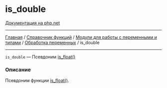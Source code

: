 # is_double

[Документация на php.net](https://www.php.net/manual/ru/function.is-double.php)

---

[Главная](../../../../../README.md) / [Справочник функций](../../../../funcref.md) /
[Модули для работы с переменными и типами](../../../vartype.md) /
[Обработка переменных](../../var.md) / is_double

---

`is_double` — Псевдоним [is_float()](./is_float.md)

### Описание

Псевдоним функции [is_float()](./is_float.md).
